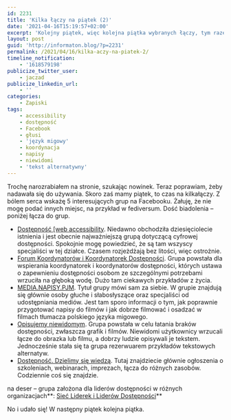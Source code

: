 ```yaml
---
id: 2231
title: 'Kilka łączy na piątek (2)'
date: '2021-04-16T15:19:57+02:00'
excerpt: 'Kolejny piątek, więc kolejna piątka wybranych łączy, tym razem do grup na Facebooku.'
layout: post
guid: 'http://informaton.blog/?p=2231'
permalink: /2021/04/16/kilka-aczy-na-piatek-2/
timeline_notification:
    - '1618579198'
publicize_twitter_user:
    - jaczad
publicize_linkedin_url:
    - ''
categories:
    - Zapiski
tags:
    - accessibility
    - dostępność
    - Facebook
    - głusi
    - 'język migowy'
    - koordynacja
    - napisy
    - niewidomi
    - 'tekst alternatywny'
---
```


Trochę narozrabiałem na stronie, szukając nowinek. Teraz poprawiam, żeby nadawała się do używania. Skoro zaś mamy piątek, to czas na kilkałączy. Z bólem serca wskażę 5 interesujących grup na Facebooku. Żałuję, że nie mogę podać innych miejsc, na przykład w fediversum. Dość biadolenia – poniżej łącza do grup.

- [Dostępność \[web accessibility](https://www.facebook.com/groups/dostepnosc). Niedawno obchodziła dziesięciolecie istnienia i jest obecnie najważniejszą grupą dotyczącą cyfrowej dostępności. Spokojnie mogę powiedzieć, że są tam wszyscy specjaliści w tej działce. Czasem rozjeżdżają bez litości, więc ostrożnie.
- [Forum Koordynatorów i Koordynatorek Dostępności](https://www.facebook.com/groups/forumkoordynatorowdostepnosci/?multi_permalinks=1893546454132200). Grupa powstała dla wspierania koordynatorek i koordynatorów dostępności, których ustawa o zapewnieniu dostępności osobom ze szczególnymi potrzebami wrzuciła na głęboką wodę. Dużo tam ciekawych przykładów z życia.
- [MEDIA.NAPISY.PJM](https://www.facebook.com/groups/MEDIA.NAPISY.PJM). Tytuł grupy mówi sam za siebie. W grupie znajdują się głównie osoby głuche i słabosłyszące oraz specjaliści od udostępniania mediów. Jest tam sporo informacji o tym, jak poprawnie przygotować napisy do filmów i jak dobrze filmować i osadzać w filmach tłumacza polskiego języka migowego.
- [Opisujemy niewidomym](https://www.facebook.com/groups/opisujemy). Grupa powstała w celu łatania braków dostępności, zwłaszcza grafik i filmów. Niewidomi użytkownicy wrzucali łącze do obrazka lub filmu, a dobrzy ludzie opisywali je tekstem. Jednocześnie stała się ta grupa rezerwuarem przykładów tekstowych alternatyw.
- [Dostępność. Dzielimy się wiedzą](https://www.facebook.com/groups/570068070528923). Tutaj znajdziecie głównie ogłoszenia o szkoleniach, webinarach, imprezach, łącza do różnych zasobów. Codziennie coś się znajdzie.

na deser – grupa założona dla liderów dostępności w różnych organizacjach**: [Sieć Liderek i Liderów Dostępności](https://www.facebook.com/groups/liderki.liderzy.dostepnosci)**

No i udało się! W następny piątek kolejna piątka.